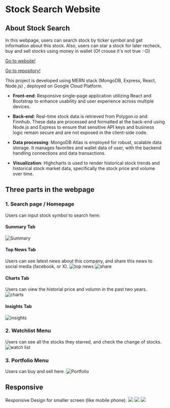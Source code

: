 # Stock Search Website

## About Stock Search
In this webpage, users can search stock by ticker symbol and get information about this stock. Also, users can star a stock for later recheck, buy and sell stocks using money in wallet (Of crouse it's not true :-D) 



[Go to website!](https://stock-search-yanchen.wl.r.appspot.com/)

[Go to repository!](https://github.com/KaltsitsPie/stock-search)


This project is developed using MERN stack (MongoDB, Express, React, Node.js) , deployed on Google Cloud Platform. 

- **Front-end**: Responsive single-page application utilizing React and Bootstrap to enhance usability and user experience across multiple devices.

- **Back-end**: Real-time stock data is retrieved from Polygon.io and Finnhub. These data are processed and formatted at the back-end using Node.js and Express to ensure that sensitive API keys and business logic remain secure and are not exposed in the client-side code.

- **Data processing**: MongoDB Atlas is employed for robust, scalable data storage. It manages favorites and wallet data of user, with the backend handling connections and data transactions.


- **Visualization**: Highcharts is used to render historical stock trends and historical stock market data, specifically the stock price and volume over time.

## Three parts in the webpage

### 1. Search page / Homepage
Users can input stock symbol to search here:

#### Summary Tab
![Summary](https://github.com/KaltsitsPie/picx-images-hosting/raw/master/summary.361cgvpvep.webp)

#### Top News Tab
Users can see latest news about this company, and share this news to social media (facebook, or X).
![top news](https://github.com/KaltsitsPie/picx-images-hosting/raw/master/newsnews.4n7hin011o.webp)
![share](https://github.com/KaltsitsPie/picx-images-hosting/raw/master/topnews2.4jnvkx0xff.webp)

#### Charts Tab
Users can view the historial price and volumn in the past two years.
![charts](https://github.com/KaltsitsPie/picx-images-hosting/raw/master/charts.2ruwq0hkjc.webp)

#### Insights Tab
![insights](https://github.com/KaltsitsPie/picx-images-hosting/raw/master/insights.9nzka70unq.webp)

### 2. Watchlist Menu
Users can see all the stocks they starred, and check the change of stocks.
![watch list](https://github.com/KaltsitsPie/picx-images-hosting/raw/master/watch.7egjqq7h3o.webp)

### 3. Portfolio Menu
Users can buy and sell here.
![Portfolio](https://github.com/KaltsitsPie/picx-images-hosting/raw/master/portfolio.6pna6pjy37.webp)

## Responsive
Responsive Design for smaller screen (like mobile phone).
![](https://github.com/KaltsitsPie/picx-images-hosting/raw/master/res2.7p2dechoy.webp)
![](https://github.com/KaltsitsPie/picx-images-hosting/raw/master/res3.2kroulqavf.webp)
![](https://github.com/KaltsitsPie/picx-images-hosting/raw/master/res1.39kyemdtw4.webp)
